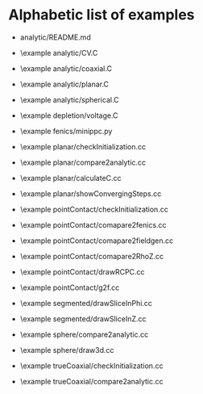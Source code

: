 # Alphabetic list of examples

- analytic/README.md
- \example analytic/CV.C
- \example analytic/coaxial.C
- \example analytic/planar.C
- \example analytic/spherical.C

- \example depletion/voltage.C

- \example fenics/minippc.py

- \example planar/checkInitialization.cc
- \example planar/compare2analytic.cc
- \example planar/calculateC.cc
- \example planar/showConvergingSteps.cc

- \example pointContact/checkInitialization.cc
- \example pointContact/comapare2fenics.cc
- \example pointContact/comapare2fieldgen.cc
- \example pointContact/comapare2RhoZ.cc
- \example pointContact/drawRCPC.cc
- \example pointContact/g2f.cc

- \example segmented/drawSliceInPhi.cc
- \example segmented/drawSliceInZ.cc

- \example sphere/compare2analytic.cc
- \example sphere/draw3d.cc

- \example trueCoaxial/checkInitialization.cc
- \example trueCoaxial/compare2analytic.cc
